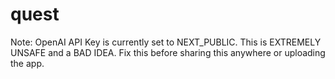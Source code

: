 # quest

Note: OpenAI API Key is currently set to NEXT_PUBLIC. This is EXTREMELY UNSAFE and a BAD IDEA. Fix this before sharing this anywhere or uploading the app.
